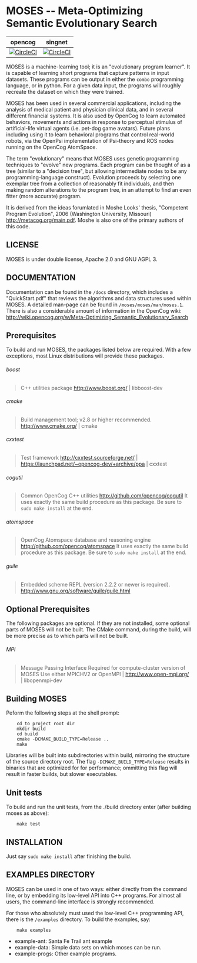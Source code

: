 
MOSES -- Meta-Optimizing Semantic Evolutionary Search
=====================================================

opencog | singnet
------- | -------
[![CircleCI](https://circleci.com/gh/opencog/asmoses.svg?style=svg)](https://circleci.com/gh/opencog/asmoses) | [![CircleCI](https://circleci.com/gh/singnet/asmoses.svg?style=svg)](https://circleci.com/gh/singnet/asmoses)

MOSES is a machine-learning tool; it is an "evolutionary program
learner". It is capable of learning short programs that capture
patterns in input datasets.  These programs can be output in either
the `combo` programming language, or in python.  For a given data
input, the programs will roughly recreate the dataset on which they
were trained.

MOSES has been used in several commercial applications, including
the analysis of medical patient and physician clinical data, and
in several different financial systems.  It is also used by OpenCog
to learn automated behaviors, movements and actions in response to
perceptual stimulus of artificial-life virtual agents (i.e. pet-dog
game avatars). Future plans including using it to learn behavioral
programs that control real-world robots, via the OpenPsi implementation
of Psi-theory and ROS nodes running on the OpenCog AtomSpace.

The term "evolutionary" means that MOSES uses genetic programming
techniques to "evolve" new programs. Each program can be thought
of as a tree (similar to a "decision tree", but allowing intermediate
nodes to be any programming-language construct).  Evolution proceeds
by selecting one exemplar tree from a collection of reasonably fit
individuals, and then making random alterations to the program tree,
in an attempt to find an even fitter (more accurate) program.

It is derived from the ideas forumlated in Moshe Looks' thesis,
"Competent Program Evolution", 2006 (Washington University, Missouri)
http://metacog.org/main.pdf.  Moshe is also one of the primary authors
of this code.


LICENSE
-------
MOSES is under double license, Apache 2.0 and GNU AGPL 3.


DOCUMENTATION
-------------
Documentation can be found in the `/docs` directory, which includes a
"QuickStart.pdf" that reviews the algorithms and data structures
used within MOSES.  A detailed man-page can be found in
`/moses/moses/man/moses.1`.  There is also a considerable amount of
information in the OpenCog wiki:
http://wiki.opencog.org/w/Meta-Optimizing_Semantic_Evolutionary_Search

Prerequisites
-------------
To build and run MOSES, the packages listed below are required. With a
few exceptions, most Linux distributions will provide these packages.

###### boost
> C++ utilities package
> http://www.boost.org/ | libboost-dev

###### cmake
> Build management tool; v2.8 or higher recommended.
> http://www.cmake.org/ | cmake

###### cxxtest
> Test framework
> http://cxxtest.sourceforge.net/ |
> https://launchpad.net/~opencog-dev/+archive/ppa | cxxtest

###### cogutil
> Common OpenCog C++ utilities
> http://github.com/opencog/cogutil
> It uses exactly the same build procedure as this package. Be sure
  to `sudo make install` at the end.

###### atomspace
> OpenCog Atomspace database and reasoning engine
> http://github.com/opencog/atomspace
> It uses exactly the same build procedure as this package. Be sure
  to `sudo make install` at the end.

###### guile
> Embedded scheme REPL (version 2.2.2 or newer is required).
> http://www.gnu.org/software/guile/guile.html

Optional Prerequisites
----------------------
The following packages are optional. If they are not installed, some
optional parts of MOSES will not be built.  The CMake command, during
the build, will be more precise as to which parts will not be built.

###### MPI
> Message Passing Interface
> Required for compute-cluster version of MOSES
> Use either MPICHV2 or OpenMPI |
> http://www.open-mpi.org/ | libopenmpi-dev

Building MOSES
--------------
Peform the following steps at the shell prompt:
```
    cd to project root dir
    mkdir build
    cd build
    cmake -DCMAKE_BUILD_TYPE=Release ..
    make
```
Libraries will be built into subdirectories within build, mirroring the
structure of the source directory root. The flag
`-DCMAKE_BUILD_TYPE=Release`
results in binaries that are optimized for for performance; ommitting
this flag will result in faster builds, but slower executables.

Unit tests
----------
To build and run the unit tests, from the ./build directory enter (after
building moses as above):
```
    make test
```

INSTALLATION
------------
Just say `sudo make install`  after finishing the build.


EXAMPLES DIRECTORY
------------------
MOSES can be used in one of two ways: either directly from the command
line, or by embedding its low-level API into C++ programs. For almost
all users, the command-line interface is strongly recommended.

For those who absolutely must used the low-level C++ programming API,
there is the `/examples` directory.  To build the examples, say:
```
    make examples
```
* example-ant: Santa Fe Trail ant example
* example-data: Simple data sets on which moses can be run.
* example-progs: Other example programs.
